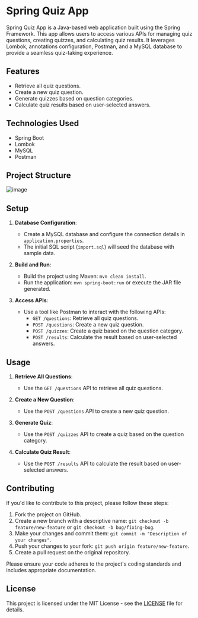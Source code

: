 # Spring Quiz App

Spring Quiz App is a Java-based web application built using the Spring Framework. This app allows users to access various APIs for managing quiz questions, creating quizzes, and calculating quiz results. It leverages Lombok, annotations configuration, Postman, and a MySQL database to provide a seamless quiz-taking experience.

## Features

- Retrieve all quiz questions.
- Create a new quiz question.
- Generate quizzes based on question categories.
- Calculate quiz results based on user-selected answers.

## Technologies Used

- Spring Boot
- Lombok
- MySQL
- Postman

## Project Structure

![image](https://github.com/mrharshdalal/quizApp-Backend-Spring/assets/64740456/3fbe938b-d381-461f-8e95-3556d7c37316)



## Setup

1. **Database Configuration**:
   - Create a MySQL database and configure the connection details in `application.properties`.
   - The initial SQL script (`import.sql`) will seed the database with sample data.

2. **Build and Run**:
   - Build the project using Maven: `mvn clean install`.
   - Run the application: `mvn spring-boot:run` or execute the JAR file generated.

3. **Access APIs**:
   - Use a tool like Postman to interact with the following APIs:
     - `GET /questions`: Retrieve all quiz questions.
     - `POST /questions`: Create a new quiz question.
     - `POST /quizzes`: Create a quiz based on the question category.
     - `POST /results`: Calculate the result based on user-selected answers.

## Usage

1. **Retrieve All Questions**:
   - Use the `GET /questions` API to retrieve all quiz questions.

2. **Create a New Question**:
   - Use the `POST /questions` API to create a new quiz question.

3. **Generate Quiz**:
   - Use the `POST /quizzes` API to create a quiz based on the question category.

4. **Calculate Quiz Result**:
   - Use the `POST /results` API to calculate the result based on user-selected answers.

## Contributing

If you'd like to contribute to this project, please follow these steps:

1. Fork the project on GitHub.
2. Create a new branch with a descriptive name: `git checkout -b feature/new-feature` or `git checkout -b bug/fixing-bug`.
3. Make your changes and commit them: `git commit -m "Description of your changes"`.
4. Push your changes to your fork: `git push origin feature/new-feature`.
5. Create a pull request on the original repository.

Please ensure your code adheres to the project's coding standards and includes appropriate documentation.

## License

This project is licensed under the MIT License - see the [LICENSE](LICENSE) file for details.
